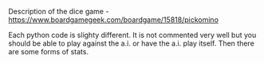 Description of the dice game - https://www.boardgamegeek.com/boardgame/15818/pickomino

Each python code is slighty different. It is not commented very well but you should be able to play against the a.i. or have the a.i. play itself. Then there are some forms of stats.
